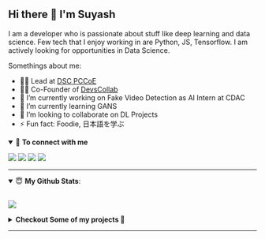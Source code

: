 ## Hi there 👋 I'm Suyash

I am a developer who is passionate about stuff like deep learning and data science. Few tech that I enjoy working in are Python, JS, Tensorflow. I am actively looking for opportunities in Data Science.

Somethings about me:

- 🦸‍♂️ Lead at [DSC PCCoE](https://twitter.com/dscpccoe)
- 👨‍💻 Co-Founder of [DevsCollab](https://github.com/devscollab)
- 🔭 I’m currently working on Fake Video Detection as AI Intern at CDAC
- 🌱 I’m currently learning GANS
- 👯 I’m looking to collaborate on DL Projects
- ⚡ Fun fact: Foodie,
  日本語を学ぶ

<details open>
<summary>🤝 <b>To connect with me</b></summary>

<p>
 
[<img src ="https://img.shields.io/badge/portfolio-%23.svg?&style=for-the-badge&logo=&logoColor=white%22">](https://suyashsonawane.github.io/)
[<img src="https://img.shields.io/badge/twitter-%231DA1F2.svg?&style=for-the-badge&logo=twitter&logoColor=white" />](https://twitter.com/SuyashYSonawane) 
[<img src="https://img.shields.io/badge/medium-%2312100E.svg?&style=for-the-badge&logo=medium&logoColor=white" />](https://towardsdatascience.com/@suyashsonawane007)
[<img src="https://img.shields.io/badge/linkedin-%230077B5.svg?&style=for-the-badge&logo=linkedin&logoColor=white" />](https://www.linkedin.com/in/suyash-sonawane-44661417b/)

</p>

</details>

---

<details open>
 <summary> 😇 <b>My Github Stats</b>: </summary>

<br>

<p align>
  <img src = "https://github-readme-stats.vercel.app/api?username=suyashsonawane">
  <!-- <img src = "https://github-readme-stats.vercel.app/api/top-langs/?username=suyashsonawane&hide=css,js,html&theme=tokyonight"> -->
</p>

</details>

<details> 
 <summary><b>Checkout Some of my projects 🤗</b></summary>

<br>
<a target="_blank" href="https://www.youtube.com/watch?v=kDGQDVmToVI">
<img src="https://img.youtube.com/vi/kDGQDVmToVI/0.jpg" alt="drawing" width="200" alt="AI Dancer with GANS"/>
</a>

<a target="_blank" href="https://www.youtube.com/watch?v=1P_GYSFTXnc">
<img src="https://img.youtube.com/vi/1P_GYSFTXnc/0.jpg" alt="drawing" width="200" alt="Driving AID"/>
</a>

<a target="_blank" href="https://www.youtube.com/watch?v=uECdm-_oA1I">
<img src="https://img.youtube.com/vi/uECdm-_oA1I/0.jpg" alt="drawing" width="200" alt="Driving AID"/>
</a>

<a target="_blank" href="https://github-readme-medium-recent-article.vercel.app/medium/@suyashsonawane007/0"><img src="https://github-readme-medium-recent-article.vercel.app/medium/@suyashsonawane007/0" alt="Recent Article 0"></a>

<a target="_blank" href="https://github-readme-medium-recent-article.vercel.app/medium/@suyashsonawane007/1"><img src="https://github-readme-medium-recent-article.vercel.app/medium/@suyashsonawane007/1" alt="Recent Article 1"></a>

<a target="_blank" href="https://github-readme-medium-recent-article.vercel.app/medium/@suyashsonawane007/2"><img src="https://github-readme-medium-recent-article.vercel.app/medium/@suyashsonawane007/2" alt="Recent Article 2"></a>

</details>

---
